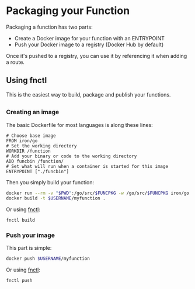 # Packaging your Function

Packaging a function has two parts:

* Create a Docker image for your function with an ENTRYPOINT
* Push your Docker image to a registry (Docker Hub by default)

Once it's pushed to a registry, you can use it by referencing it when adding a route. 

## Using fnctl

This is the easiest way to build, package and publish your functions.





## 

### Creating an image

The basic Dockerfile for most languages is along these lines:

```
# Choose base image
FROM iron/go
# Set the working directory
WORKDIR /function
# Add your binary or code to the working directory
ADD funcbin /function/
# Set what will run when a container is started for this image
ENTRYPOINT ["./funcbin"]
```

Then you simply build your function:

```sh
docker run --rm -v "$PWD":/go/src/$FUNCPKG -w /go/src/$FUNCPKG iron/go:dev go build -o funcbin
docker build -t $USERNAME/myfunction .
```

Or using [fnctl](../fnctl/README.md):

```sh
fnctl build
```

### Push your image

This part is simple:

```sh
docker push $USERNAME/myfunction 
```

Or using [fnctl](../fnctl/README.md):

```sh
fnctl push
```
